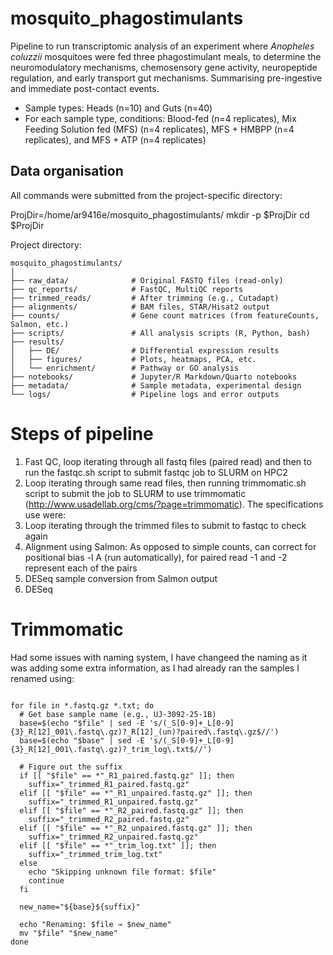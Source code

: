 # mosquito_phagostimulants

Pipeline to run transcriptomic analysis of an experiment where _Anopheles coluzzii_ mosquitoes were fed three phagostimulant meals, to determine the neuromodulatory mechanisms, chemosensory gene activity, neuropeptide regulation, and early transport gut mechanisms. Summarising pre-ingestive and immediate post-contact events.

* Sample types: Heads (n=10) and Guts (n=40)
* For each sample type, conditions: Blood-fed (n=4 replicates), Mix Feeding Solution fed (MFS) (n=4 replicates), MFS + HMBPP (n=4 replicates), and MFS + ATP (n=4 replicates)

 ## Data organisation

All commands were submitted from the project-specific directory:

  ProjDir=/home/ar9416e/mosquito_phagostimulants/
  mkdir -p $ProjDir
  cd $ProjDir

Project directory:

```text
mosquito_phagostimulants/
│
├── raw_data/              # Original FASTQ files (read-only)
├── qc_reports/            # FastQC, MultiQC reports
├── trimmed_reads/         # After trimming (e.g., Cutadapt)
├── alignments/            # BAM files, STAR/Hisat2 output
├── counts/                # Gene count matrices (from featureCounts, Salmon, etc.)
├── scripts/               # All analysis scripts (R, Python, bash)
├── results/
│   ├── DE/                # Differential expression results
│   ├── figures/           # Plots, heatmaps, PCA, etc.
│   └── enrichment/        # Pathway or GO analysis
├── notebooks/             # Jupyter/R Markdown/Quarto notebooks
├── metadata/              # Sample metadata, experimental design
└── logs/                  # Pipeline logs and error outputs
```

# Steps of pipeline

1) Fast QC, loop iterating through all fastq files (paired read) and then to run the fastqc.sh script to submit fastqc job to SLURM on HPC2
2) Loop iterating through same read files, then running trimmomatic.sh script to submit the job to SLURM to use trimmomatic (http://www.usadellab.org/cms/?page=trimmomatic). The specifications use were:
3) Loop iterating through the trimmed files to submit to fastqc to check again
4) Alignment using Salmon: As opposed to simple counts, can correct for positional bias -l A (run automatically), for paired read -1 and -2 represent each of the pairs
5) DESeq sample conversion from Salmon output
6) DESeq


# Trimmomatic

Had some issues with naming system, I have changeed the naming as it was adding some extra information, as I had already ran the samples I renamed using:

``` cd /home/ar9416e/mosquito_test/trimmed_reads

for file in *.fastq.gz *.txt; do
  # Get base sample name (e.g., UJ-3092-25-1B)
  base=$(echo "$file" | sed -E 's/(_S[0-9]+_L[0-9]{3}_R[12]_001\.fastq\.gz)?_R[12]_(un)?paired\.fastq\.gz$//')
  base=$(echo "$base" | sed -E 's/(_S[0-9]+_L[0-9]{3}_R[12]_001\.fastq\.gz)?_trim_log\.txt$//')

  # Figure out the suffix
  if [[ "$file" == *"_R1_paired.fastq.gz" ]]; then
    suffix="_trimmed_R1_paired.fastq.gz"
  elif [[ "$file" == *"_R1_unpaired.fastq.gz" ]]; then
    suffix="_trimmed_R1_unpaired.fastq.gz"
  elif [[ "$file" == *"_R2_paired.fastq.gz" ]]; then
    suffix="_trimmed_R2_paired.fastq.gz"
  elif [[ "$file" == *"_R2_unpaired.fastq.gz" ]]; then
    suffix="_trimmed_R2_unpaired.fastq.gz"
  elif [[ "$file" == *"_trim_log.txt" ]]; then
    suffix="_trimmed_trim_log.txt"
  else
    echo "Skipping unknown file format: $file"
    continue
  fi

  new_name="${base}${suffix}"

  echo "Renaming: $file → $new_name"
  mv "$file" "$new_name"
done
```
